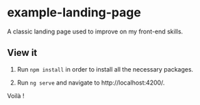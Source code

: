 # example-landing-page

A classic landing page used to improve on my front-end skills.

## View it

1) Run `npm install` in order to install all the necessary packages.

2) Run `ng serve` and navigate to http://localhost:4200/.

Voilà !

